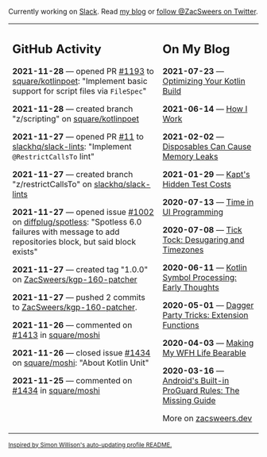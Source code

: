 Currently working on [Slack](https://slack.com/). Read [my blog](https://zacsweers.dev/) or [follow @ZacSweers on Twitter](https://twitter.com/ZacSweers).

<table><tr><td valign="top" width="60%">

## GitHub Activity
<!-- githubActivity starts -->
**2021-11-28** — opened PR [#1193](https://api.github.com/repos/square/kotlinpoet/pulls/1193) to [square/kotlinpoet](https://api.github.com/repos/square/kotlinpoet): "Implement basic support for script files via `FileSpec`"

**2021-11-28** — created branch "z/scripting" on [square/kotlinpoet](https://api.github.com/repos/square/kotlinpoet)

**2021-11-27** — opened PR [#11](https://api.github.com/repos/slackhq/slack-lints/pulls/11) to [slackhq/slack-lints](https://api.github.com/repos/slackhq/slack-lints): "Implement `@RestrictCallsTo` lint"

**2021-11-27** — created branch "z/restrictCallsTo" on [slackhq/slack-lints](https://api.github.com/repos/slackhq/slack-lints)

**2021-11-27** — opened issue [#1002](https://api.github.com/repos/diffplug/spotless/issues/1002) on [diffplug/spotless](https://api.github.com/repos/diffplug/spotless): "Spotless 6.0 failures with message to add repositories block, but said block exists"

**2021-11-27** — created tag "1.0.0" on [ZacSweers/kgp-160-patcher](https://api.github.com/repos/ZacSweers/kgp-160-patcher)

**2021-11-27** — pushed 2 commits to [ZacSweers/kgp-160-patcher](https://api.github.com/repos/ZacSweers/kgp-160-patcher).

**2021-11-26** — commented on [#1413](https://github.com/square/moshi/issues/1413#issuecomment-980166866) in [square/moshi](https://api.github.com/repos/square/moshi)

**2021-11-26** — closed issue [#1434](https://api.github.com/repos/square/moshi/issues/1434) on [square/moshi](https://api.github.com/repos/square/moshi): "About Kotlin Unit"

**2021-11-25** — commented on [#1434](https://github.com/square/moshi/issues/1434#issuecomment-979632447) in [square/moshi](https://api.github.com/repos/square/moshi)
<!-- githubActivity ends -->
</td><td valign="top" width="40%">

## On My Blog
<!-- blog starts -->
**2021-07-23** — [Optimizing Your Kotlin Build](https://www.zacsweers.dev/optimizing-your-kotlin-build/)

**2021-06-14** — [How I Work](https://www.zacsweers.dev/how-i-work/)

**2021-02-02** — [Disposables Can Cause Memory Leaks](https://www.zacsweers.dev/disposables-can-cause-memory-leaks/)

**2021-01-29** — [Kapt's Hidden Test Costs](https://www.zacsweers.dev/kapts-hidden-test-costs/)

**2020-07-13** — [Time in UI Programming](https://www.zacsweers.dev/time-in-ui/)

**2020-07-08** — [Tick Tock: Desugaring and Timezones](https://www.zacsweers.dev/ticktock-desugaring-timezones/)

**2020-06-11** — [Kotlin Symbol Processing: Early Thoughts](https://www.zacsweers.dev/kotlin-symbol-processor-early-thoughts/)

**2020-05-01** — [Dagger Party Tricks: Extension Functions](https://www.zacsweers.dev/dagger-party-tricks-extension-functions/)

**2020-04-03** — [Making My WFH Life Bearable](https://www.zacsweers.dev/making-wfh-life-bearable/)

**2020-03-16** — [Android's Built-in ProGuard Rules: The Missing Guide](https://www.zacsweers.dev/android-proguard-rules/)
<!-- blog ends -->
More on [zacsweers.dev](https://zacsweers.dev/)
</td></tr></table>

<sub><a href="https://simonwillison.net/2020/Jul/10/self-updating-profile-readme/">Inspired by Simon Willison's auto-updating profile README.</a></sub>